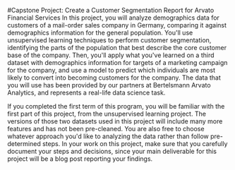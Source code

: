 #Capstone Project: Create a Customer Segmentation Report for Arvato Financial Services
In this project, you will analyze demographics data for customers of a mail-order sales company in Germany, comparing it against demographics information for the general population. You'll use unsupervised learning techniques to perform customer segmentation, identifying the parts of the population that best describe the core customer base of the company. Then, you'll apply what you've learned on a third dataset with demographics information for targets of a marketing campaign for the company, and use a model to predict which individuals are most likely to convert into becoming customers for the company. The data that you will use has been provided by our partners at Bertelsmann Arvato Analytics, and represents a real-life data science task.

If you completed the first term of this program, you will be familiar with the first part of this project, from the unsupervised learning project. The versions of those two datasets used in this project will include many more features and has not been pre-cleaned. You are also free to choose whatever approach you'd like to analyzing the data rather than follow pre-determined steps. In your work on this project, make sure that you carefully document your steps and decisions, since your main deliverable for this project will be a blog post reporting your findings.
